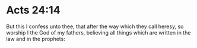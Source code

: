 # Acts 24:14

But this I confess unto thee, that after the way which they call heresy, so worship I the God of my fathers, believing all things which are written in the law and in the prophets:
